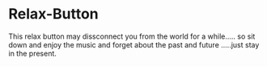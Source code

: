 # Relax-Button
This relax button may dissconnect you from the world for a while.....
so sit down and enjoy the music and forget about the past and future .....just stay in the present.
